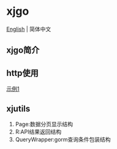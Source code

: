# xjgo

[English](README.md) | 简体中文

## xjgo简介

## http使用
[示例1](examples/httpdemo/httpdemo.go)

## xjutils
1. Page:数据分页显示结构
2. R:API结果返回结构
3. QueryWrapper:gorm查询条件包装结构

